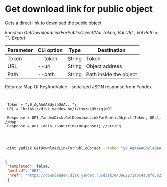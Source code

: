 ﻿---
sidebar_position: 5
---

# Get download link for public object
 Gets a direct link to download the public object


*Function GetDownloadLinkForPublicObject(Val Token, Val URL, Val Path = "") Export*

 | Parameter | CLI option | Type | Destination |
 |-|-|-|-|
 | Token | --token | String | Token |
 | URL | --url | String | Object address |
 | Path | --path | String | Path inside the object |

 
 Returns: Map Of KeyAndValue - serialized JSON response from Yandex

```bsl title="Code example"
	
 
 Token = "y0_AgAAAABdylaOAA...";
 URL = "https://disk.yandex.by/i/txwzakUVtxgjoQ"
 
 Response = OPI_YandexDisk.GetDownloadLinkForPublicObject(Token, URL); //Map
 Response = OPI_Tools.JSONString(Response); //String
 
	
```

```sh title="CLI command example"
 
 oint yadisk GetDownloadLinkForPublicObject --token "y0_AgAAAABdylaOAA..." --url "https://disk.yandex.by/i/txwzakUVtxgjoQ" --path %path%

```


```json title="Result"

{
 "templated": false,
 "method": "GET",
 "href": "https://downloader.disk.yandex.ru/disk/e43662271abc4a5afd5b2122004e702e97e20c36932d687bbca183cfee10413d/65c63eba/gwThwhLBKYvLhQCNnqAHis09lIY3JS6kMxocI4drJ-uZelc6zzgdG8REX8G87z9KG45VhprQarmCtb_OEKbojQ%3D%3D?uid=0&filename=%D0%90%D0%BB%D1%8C%D0%BF%D0%B0%D0%BA%D0%B0.png&disposition=attachment&hash=O%2BtgG9OfyuyJgwBRM%2BBJVaHN3Kg0nH8yi5xbEKU3m%2Bd8vVVsZCwR%2BLHB8oeN%2BwcTq/J6bpmRyOJonT3VoXnDag%3D%3D%3A&limit=0&content_type=image%2Fpng&owner_uid=1573541518&fsize=440431&hid=0e9b208e1aea0dbd58b4b43ccdc3ad5a&media_type=image&tknv=v2"
 }

```
